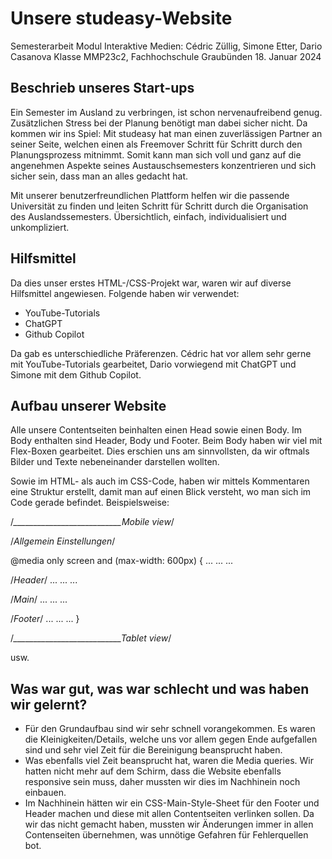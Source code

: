 # Unsere studeasy-Website

Semesterarbeit Modul Interaktive Medien:
Cédric Züllig, Simone Etter, Dario Casanova
Klasse MMP23c2, Fachhochschule Graubünden
18. Januar 2024

## Beschrieb unseres Start-ups

Ein Semester im Ausland zu verbringen, ist schon nervenaufreibend genug. Zusätzlichen Stress bei der Planung benötigt man dabei sicher nicht. Da kommen wir ins Spiel: Mit studeasy hat man einen zuverlässigen Partner an seiner Seite, welchen einen als Freemover Schritt für Schritt durch den Planungsprozess mitnimmt. Somit kann man sich voll und ganz auf die angenehmen Aspekte seines Austauschsemesters konzentrieren und sich sicher sein, dass man an alles gedacht hat.

Mit unserer benutzerfreundlichen Plattform helfen wir die passende Universität zu finden und leiten Schritt für Schritt durch die Organisation des Auslandssemesters. Übersichtlich, einfach, individualisiert und unkompliziert.

## Hilfsmittel

Da dies unser erstes HTML-/CSS-Projekt war, waren wir auf diverse Hilfsmittel angewiesen. Folgende haben wir verwendet:
- YouTube-Tutorials
- ChatGPT
- Github Copilot

Da gab es unterschiedliche Präferenzen. Cédric hat vor allem sehr gerne mit YouTube-Tutorials gearbeitet, Dario vorwiegend mit ChatGPT und Simone mit dem Github Copilot.

## Aufbau unserer Website

Alle unsere Contentseiten beinhalten einen Head sowie einen Body. Im Body enthalten sind Header, Body und Footer. Beim Body haben wir viel mit Flex-Boxen gearbeitet. Dies erschien uns am sinnvollsten, da wir oftmals Bilder und Texte nebeneinander darstellen wollten. 

Sowie im HTML- als auch im CSS-Code, haben wir mittels Kommentaren eine Struktur erstellt, damit man auf einen Blick versteht, wo man sich im Code gerade befindet. Beispielsweise:

/*___________________________Mobile view*/

/*Allgemein Einstellungen*/

  @media only screen and (max-width: 600px) {
   ...
   ...
   ...
   
/*Header*/
   ...
   ...
   ...
  
/*Main*/
   ...
   ...
   ...

/*Footer*/
   ...
   ...
   ...
}

 /*___________________________Tablet view*/
 
   usw.
   


## Was war gut, was war schlecht und was haben wir gelernt?

- Für den Grundaufbau sind wir sehr schnell vorangekommen. Es waren die Kleinigkeiten/Details, welche uns vor allem gegen Ende aufgefallen sind und sehr viel Zeit für die Bereinigung beansprucht haben.
- Was ebenfalls viel Zeit beansprucht hat, waren die Media queries. Wir hatten nicht mehr auf dem Schirm, dass die Website ebenfalls responsive sein muss, daher mussten wir dies im Nachhinein noch einbauen.
- Im Nachhinein hätten wir ein CSS-Main-Style-Sheet für den Footer und Header machen und diese mit allen Contentseiten verlinken sollen. Da wir das nicht gemacht haben, mussten wir Änderungen immer in allen Contenseiten übernehmen, was unnötige Gefahren für Fehlerquellen bot.
